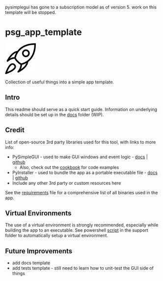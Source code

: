 pysimplegui has gone to a subscription model as of version 5. 
work on this template will be stopped.

# psg_app_template
<img src="icon.png" alt="icon" width="100"/>

Collection of useful things into a simple app template.

## Intro
This readme should serve as a quick start guide. Information on underlying details should be set up in the [docs](/docs) folder (WIP).

## Credit
List of open-source 3rd party libraries used for this tool, with links to more info:
* PySimpleGUI - used to make GUI windows and event logic - [docs](https://www.pysimplegui.org/en/latest/) | [github](https://github.com/PySimpleGUI/PySimpleGUI) 
    * Also, check out the [cookbook](https://www.pysimplegui.org/en/latest/cookbook/) for code examples
* PyInstaller - used to bundle the app as a portable executable file - [docs](https://www.pyinstaller.org/en/stable/index.html) | [github](https://github.com/pyinstaller/pyinstaller)
* Include any other 3rd party or custom resources here

See the [requirements](/src/requirements.txt) file for a comprehensive list of all binaries used in the app.

## Virtual Environments
The use of a virtual environment is strongly recommended, especially while building the app to an executable. See powershell [script](src/support/env_copy.ps1) in the support folder to automatically setup a virtual environment.  

## Future Improvements
* add docs template
* add tests template - still need to learn how to unit-test the GUI side of things